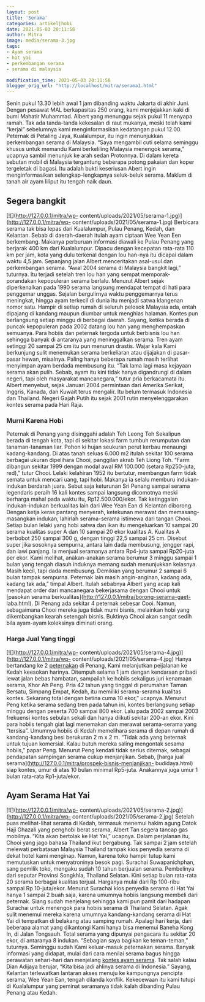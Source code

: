 ```yaml
---
layout: post
title: 'Serama'
categories: artikel|hobi
date: 2021-05-03 20:11:58
author: Mitra
image: media/serama-3.jpg
tags:
- Ayam serama
- hat yai
- perkembangan serama
- serama di malaysia

modification_time: 2021-05-03 20:11:58
blogger_orig_url: "http://localhost/mitra/serama1.html"
---
```


Senin pukul 13.30 lebih awal 1 jam dibanding waktu Jakarta di akhir Juni.
Dengan pesawat MAL berkapasitas 250 orang, kami menjejakkan kaki di bumi
Mahatir Muhammad. Albert yang menunggu sejak pukul 11 menyapa ramah. Tak ada
tanda-tanda kekesalan di raut mukanya, meski telah kami “kerjai” sebelumnya
kami menginformasikan kedatangan pukul 12.00. Peternak di Petaling Jaya,
Kualalumpur, itu ingin menunjukkan perkembangan serama di Malaysia. “Saya
mengambil cuti selama seminggu khusus untuk memandu Kami berkeliling Malaysia
menengok serama,” ucapnya sambil menunjuk ke arah sedan Protonnya. Di dalam
kereta sebutan mobil di Malaysia tergantung beberapa potong pakaian dan koper
tergeletak di bagasi. Itu adalah bukti keseriusan Abert ingin menginformasikan
selengkap-lengkapnya seluk-beluk serama. Maklum di tanah air ayam liliput itu
tengah naik daun.

## Segera bangkit

[![](http://127.0.0.1/mitra/wp-
content/uploads/2021/05/serama-1.jpg)](http://127.0.0.1/mitra/wp-
content/uploads/2021/05/serama-1.jpg) Berbicara serama tak bisa lepas dari
Kualalumpur, Pulau Penang, Kedah, dan Kelantan. Sebab di daerah-daerah itulah
ayam ciptaan Wee Yean Een berkembang. Makanya perburuan informasi diawali ke
Pulau Penang yang berjarak 400 km dari Kualalumpur. Dipacu dengan kecepatan
rata-rata 110 km per jam, kota yang dulu terkenal dengan lou han-nya itu
dicapai dalam waktu 4,5 jam. Sepanjang jalan Albert menceritakan asal-usul dan
perkembangan serama. “Awal 2004 serama di Malaysia bangkit lagi,” tuturnya.
Itu terjadi setelah tren lou han yang sempat memporak-porandakan kepopuleran
serama berlalu. Menurut Albert sejak diperkenalkan pada 1990 serama langsung
mendapat tempat di hati para penggemar unggas. Sejalan bergulirnya waktu
penggemarnya terus meningkat, hingga ayam terkecil di dunia itu menjadi satwa
klangenan nomor satu. Hampir di setiap rumah di seluruh pelosok Malaysia ada,
entah dipajang di kandang maupun diumbar untuk menghias halaman. Kontes pun
berlangsung setiap minggu di berbagai daerah. Sayang, ketika berada di puncak
kepopuleran pada 2002 datang lou han yang menghempaskan semuanya. Para hobiis
dan peternak tergoda untuk berbisnis lou han sehingga banyak di antaranya yang
meninggalkan serama. Tren ayam setinggi 20 sampai 25 cm itu pun menurun
drastis. Wajar kala Kami berkunjung sulit menemukan serama berkeliaran atau
dijajakan di pasar-pasar hewan, misalnya. Paling hanya beberapa rumah masih
terlihat menyimpan ayam berdada membusung itu. “Tak lama lagi masa kejayaan
serama akan pulih. Sebab, ayam itu kini tidak hanya digandrungi di dalam
negeri, tapi oleh masyarakat mancanegara,” tutur pria berkacamata itu. Albert
menyebut, sejak Januari 2004 permintaan dari Amerika Serikat, Inggris, Kanada,
dan Kuwait terus mengalir. Itu belum termasuk Indonesia dan Thailand. Negeri
Gajah Putih itu sejak 2001 rutin menyelenggarakan kontes serama pada Hari
Raja.

### Murni Karena Hobi

Peternak di Penang yang disinggahi adalah Teh Leong Toh Sekalipun berada di
tengah kota, tapi di sekitar lokasi farm tumbuh rerumputan dan tanaman-tanaman
liar. Pohon ki hujan seukuran perut kerbau menaungi kadang-kandang. Di atas
tanah seluas 6.000 m2 itulah sekitar 100 serama berbagai ukuran dipelihara
Chooi, panggilan akrab Teh Liong Toh. “Farm dibangun sekitar 1999 dengan modal
awal RM 100.000 (setara Rp250-juta, red),” tutur Chooi. Lelaki kelahiran 1952
itu bertutur, membangun farm tidak semata untuk mencari uang, tapi hobi.
Makanya ia selalu memburu indukan-indukan berdarah juara. Sebut saja keturunan
Sri Penang sampai serama legendaris peraih 16 kali kontes sampai langsung
dicomotnya meski berharga mahal pada waktu itu, Rp12.500.000/ekor. Tak
ketinggalan indukan-indukan berkualitas lain dari Wee Yean Ean di Kelantan
diborong. Dengan ketja keras pantang menyerah, ketekunan merawat dan memasang-
masangkan indukan, lahirlah serama-serama istimewa dari tangan Chooi. Setiap
bulan lelaki yang hobi satwa dan ikan itu mengeluarkan 10 sampai 20 serama
kualitas super A dan 10 sampai 20 ekor kualitas A. Kualitas A berbobot 250
sampai 300 g, dengan tinggi 22,5 sampai 25 cm. Disebut super jika sosoknya
sempurna, antara lain dada membusung, jengger rapi, dan lawi panjang. Ia
menjual seramanya antara Rp4-juta sampai Rp20-juta per ekor. Kami melihat,
anakan-anakan serama berumur 3 minggu sampai 1 bulan yang tengah diasuh
induknya memang sudah menunjukkan kelasnya. Masih kecil, tapi dada membusung.
Demikian yang berumur 2 sampai 6 bulan tampak sempurna. Peternak lain masih
angin-anginan, kadang ada, kadang tak ada,” timpal Albert. Itulah sebabnya
Albert yang acap kali mendapat order dari mancanegara bekerjasama dengan Chooi
untuk [pasokan serama berkualitas](http://127.0.0.1/mitra/borong-serama-gaet-
laba.html). Di Penang ada sekitar 4 peternak sebesar Cooi. Namun, sebagaimana
Chooi mereka juga tidak mumi bisnis, melainkan hobi yang dikembangkan kearah
setengah bisnis. Buktinya Chooi akan sangat sedih bila ayam-ayam koleksinya
diminati orang.

### Harga Jual Yang tinggi

[![](http://127.0.0.1/mitra/wp-
content/uploads/2021/05/serama-4.jpg)](http://127.0.0.1/mitra/wp-
content/uploads/2021/05/serama-4.jpg) Hanya bertandang ke 2
[peternakan](http://127.0.0.1/mitra/peternakan "peternakan") di Penang, Kami
melanjutkan peijalanan ke Kedah keesokan harinya. Ditempuh selama 1 jam dengan
kendaraan pribadi lewat jalan bebas hambatan, sampailah ke hobiis sekaligus
juri kenamaan serama, Khor Ah Peng. Pria 42 tahun yang tinggal di perumahan
Taman Bersatu, Simpang Empat, Kedah, itu memiliki serama-serama kualitas
kontes. Sekarang total dengan betina cuma 10 ekor,” ucapnya. Menurut Peng
ketika serama sedang tren pada tahun ini, kontes berlangsung setiap minggu
dengan peserta 700 sampai 800 ekor. Lalu pada 2002 sampai 2003 frekuensi
kontes sebulan sekali dan hanya diikuti sekitar 200-an ekor. Kini para hobiis
tengah giat lagi menemakan dan merawat serama-serama yang “tersisa”. Umumnya
hobiis di Kedah memelihara serama di depan rumah di kandang-kandang besi
berukuran 2 m x 2 m. “Tidak ada yang beternak untuk tujuan komersial. Kalau
butuh mereka saling mengontak sesama hobiis,” papar Peng. Menurut Peng kendati
tidak serius diternak, sebagai pendapatan sampingan serama cukup menjanjikan.
Sebab, [harga jual serama](http://127.0.0.1/mitra/prospek-bisnis-menjanjikan-
budidaya.html) siap kontes, umur di atas 10 bulan minimal Rp5-juta. Anakannya
juga umur 1 bulan rata-rata Rp1-juta/ekor.

## Ayam Serama Hat Yai

[![](http://127.0.0.1/mitra/wp-
content/uploads/2021/05/serama-2.jpg)](http://127.0.0.1/mitra/wp-
content/uploads/2021/05/serama-2.jpg) Setelah puas melihat-lihat serama di
Kedah, termasuk menemui hakim agung Datok Haji Ghazali yang penghobi berat
serama, Albert Tan segera tancap gas mobilnya. “Kita akan bertolak ke Hat
Yai,” ucapnya. Dalam perjalanan itu, Chooi yang jago bahasa Thailand ikut
bergabung. Tak sampai 2 jam setelah melewati perbatasan Malaysia Thailand
tampak kios penyedia serama di dekat hotel kami menginap. Namun, karena toko
hampir tutup kami memutuskan untuk menyatroninya besok pagi. Surachai
Suwapanichphan, sang pemilik toko, mengaku sudah 10 tahun berjualan serama.
Pembelinya dari seputar Provinsi Songkhla, Thailand Selatan. Kini setiap bulan
rata-rata 20 serama berbagai kualitas terjual. Harganya mulai dari Rp 100-ribu
sampai Rp 10-juta/ekor. Menurut Surachai kios penyedia serama di Hat Yai hanya
1 sampai 2 buah saja, karena umumnya hobiis langsung membeli dari peternak.
Siang sudah menjelang sehingga kami pun pamit dari hadapan Surachai untuk
menengok para hobiis serama di Thailand Selatan. Agak sulit menemui mereka
karena umumnya kandang-kandang serama di Hat Yai di tempatkan di belakang atau
samping rumah. Apalagi hari kerja, dari beberapa alamat yang dikantongi Kami
hanya bisa menemui Baneha Kong In, di Jalan Tongsauh. Total serama yang
dipunyai pengacara itu sekitar 20 ekor, di antaranya 8 indukan. “Sebagian saya
bagikan ke teman-teman,” tuturnya. Seminggu sudah Kami keluar-masuk peternakan
serama. Banyak informasi yang didapat, mulai dari cara menilai serama bagus
hingga perawatan sehari-hari dan menjelang [kontes ayam
serama](http://127.0.0.1/mitra/kontes-perdana-serama-terujinya-sang.html). Tak
salah kalau Dian Adijaya berujar, “Kita bisa jadi ahlinya serama di
Indonesia.” Sayang, Kelantan terlewatkan lantaran akses menuju ke kampungnya
pencipta serama, Wee Yean Ean, tengah dilanda konflik. Kekecewaan itu kami
tutupi di Kualalumpur yang peminat seramanya tidak kalah dibanding Pulau
Penang atau Kedah.


